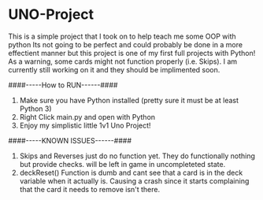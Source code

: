 # UNO-Project
This is a simple project that I took on to help teach me some OOP with python 
Its not going to be perfect and could probably be done in a more effectient manner but this project is one of my first full projects with Python!
As a warning, some cards might not function properly (i.e. Skips). I am currently still working on it and they should be implimented soon.

####-----How to RUN------####
1. Make sure you have Python installed (pretty sure it must be at least Python 3)
2. Right Click main.py and open with Python
3. Enjoy my simplistic little 1v1 Uno Project!

####-----KNOWN ISSUES------####
1. Skips and Reverses just do no function yet. They do functionally nothing but provide checks. will be left in game in uncompleteted state. 
2. deckReset() Function is dumb and cant see that a card is in the deck variable when it actually is. Causing a crash since it starts complaining that the card it needs to remove isn't there. 

